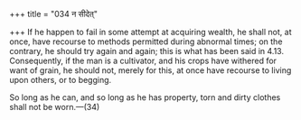 +++
title = "034 न सीदेत्"

+++
If he happen to fail in some attempt at acquiring wealth, he shall not,
at once, have recourse to methods permitted during abnormal times; on
the contrary, he should try again and again; this is what has been said
in 4.13. Consequently, if the man is a cultivator, and his crops have
withered for want of grain, he should not, merely for this, at once have
recourse to living upon others, or to begging.

So long as he can, and so long as he has property, torn and dirty
clothes shall not be worn.—(34)


